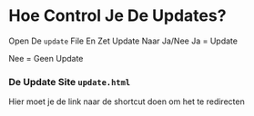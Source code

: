 # Hoe Control Je De  Updates?

Open De ```update``` File En Zet Update Naar Ja/Nee 
Ja = Update

Nee = Geen Update

### De Update Site ```update.html```

Hier moet je de link naar de shortcut doen om het te redirecten
